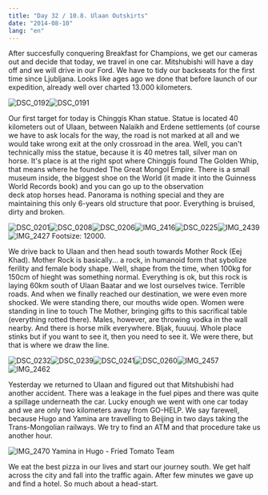 ```yaml
---
title: "Day 32 / 10.8. Ulaan Outskirts"
date: "2014-08-10"
lang: "en"
---
```


After succesfully conquering Breakfast for Champions, we get our cameras out and decide that today, we travel in one car. Mitshubishi will have a day off and we will drive in our Ford. We have to tidy our backseats for the first time since Ljubljana. Looks like ages ago we done that before launch of our expedition, already well over charted 13.000 kilometers.

![DSC_0192](../images/DSC_0192.jpg)![DSC_0191](../images/DSC_0191.jpg)

Our first target for today is Chinggis Khan statue. Statue is located 40 kilometers out of Ulaan, between Nalaikh and Erdene settlements (of course we have to ask locals for the way, the road is not marked at all and we would take wrong exit at the only crossroad in the area. Well, you can't technically miss the statue, because it is 40 metres tall, silver man on horse. It's place is at the right spot where Chinggis found The Golden Whip, that means where he founded The Great Mongol Empire. There is a small museum inside, the biggest shoe on the World (it made it into the Guinness World Records book) and you can go up to the observation deck atop horses head. Panorama is nothing special and they are maintaining this only 6-years old structure that poor. Everything is bruised, dirty and broken.

![DSC_0201](../images/DSC_0201.jpg)![DSC_0208](../images/DSC_0208.jpg)![DSC_0206](../images/DSC_0206.jpg)![IMG_2416](../images/IMG_2416.jpg)![DSC_0225](../images/DSC_0225.jpg)![IMG_2439](../images/IMG_2439.jpg)![IMG_2427](../images/IMG_2427.jpg) Footsize: 12000.

We drive back to Ulaan and then head south towards Mother Rock (Eej Khad). Mother Rock is basically... a rock, in humanoid form that sybolize ferility and female body shape. Well, shape from the time, when 100kg for 150cm of hieght was something normal. Everything is ok, but this rock is laying 60km south of Ulaan Baatar and we lost ourselves twice. Terrible roads. And when we finally reached our destination, we were even more shocked. We were standing there, our mouths wide open. Women were standing in line to touch The Mother, bringing gifts to this sacrifical table (everything rotted there). Males, however, are throwing vodka in the wall nearby. And there is horse milk everywhere. Bljak, fuuuuj. Whole place stinks but if you want to see it, then you need to see it. We were there, but that is where we draw the line.

![DSC_0232](../images/DSC_0232.jpg)![DSC_0239](../images/DSC_0239.jpg)![DSC_0241](../images/DSC_0241.jpg)![DSC_0260](../images/DSC_0260.jpg)![IMG_2457](../images/IMG_2457.jpg)![IMG_2462](../images/IMG_2462.jpg)

Yesterday we returned to Ulaan and figured out that Mitshubishi had another accident. There was a leakage in the fuel pipes and there was quite a spillage underneath the car. Lucky enough we went with one car today and we are only two kilometers away from GO-HELP. We say farewell, because Hugo and Yamina are travelling to Beijing in two days taking the Trans-Mongolian railways. We try to find an ATM and that procedure take us another hour.

![IMG_2470](../images/IMG_2470.jpg) Yamina in Hugo - Fried Tomato Team

We eat the best pizza in our lives and start our journey south. We get half across the city and fall into the traffic again. After few minutes we gave up and find a hotel. So much about a head-start.
